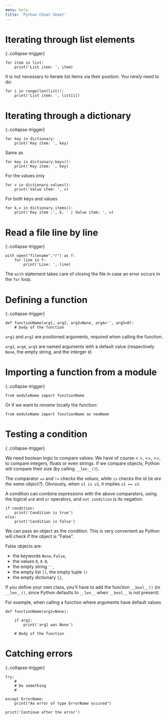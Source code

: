 ```yaml
---
menu: help
title: 'Python Cheat Sheet'
---
```




# Iterating through list elements
{:.collapse-trigger}

	for item in list:
		print('List item: ', item)
		
It is not necessary to iterate list items via their position.
You _rarely_ need to do:

	for i in range(len(list)):
		print('List item: ', list[i])

		
# Iterating through a dictionary
{:.collapse-trigger}

	for key in dictionary:
		print('Key item: ', key)

Same as

	for key in dictionary.keys():
		print('Key item: ', key)

For the values only

	for v in dictionary.values():
		print('Value item: ', v)

For both keys and values

	for k,v in dictionary.items():
		print('Key item :', k, ' | Value item: ', v)

# Read a file line by line
{:.collapse-trigger}

	with open("filename","r") as f:
		for line in f:
			print('Line: ', line)

The `with` statement takes care of closing the file in case an error occurs in the `for` loop.

# Defining a function 
{:.collapse-trigger}

	def functionName(arg1, arg2, arg3=None, arg4='', arg5=0):
		# body of the function

`arg1` and `arg2` are positioned arguments, required when calling the function.

`arg3`, `arg4`, `arg5` are named arguments with a default value (respectively `None`, the empty string, and the interger `0`)

# Importing a function from a module
{:.collapse-trigger}

	from moduleName import functionName

Or if we want to _rename_ locally the function:

	from moduleName import functionName as newName


# Testing a condition
{:.collapse-trigger}

We need boolean logic to compare values. We have of course < >, <=, >=, to compare integers, floats or even strings.
If we compare objects, Python will compare their size (by calling `__len__()`).

The comparator `==` and `!=` checks the _values_, while `is` checks
the id (ie _are the same object?_). Obviously, when `v1 is v2`, it
implies `v1 == v2`.

A condition can combine expressions with the above comparators, using
the logical `and` and `or` operators, and `not condition` is its
negation.


	if condition:
		print('Condition is true')
	else:
		print('Condition is false')

We can pass an object as the condition. This is very convenient as Python will check if the object is "False".

False objects are:

* the keywords `None`, `False`,
* the values `0`, `0.0`,
* the empty string `''`,
* the empty list `[]`, the empty tuple `()`
* the empty dictionary `{}`, 

If you define your own class, you'll have to add the function
`__bool__()` (or `__len__()`, since Python defaults to `__len__` when
`__bool__` is not present)

For example, when calling a function where arguments have default values

	def functionName(arg1=None):
		
		if arg1:
			print('arg1 was None')
		
		# Body of the function
	  
# Catching errors
{:.collapse-trigger}

	try:
		#
		# Do something
		#
		
	except ErrorName:
		print("An error of type ErrorName occured")
		
	print('Continue after the error')

